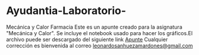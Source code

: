# Ayudantia-Laboratorio-
Mecánica y Calor Farmacia 
Este es un apunte creado para la asignatura "Mecánica y Calor". Se incluye el notebook usado para hacer los gráficos.El archivo puede ser descargado del siguiente link [Apunte](https://drive.google.com/open?id=1bzeQyPxc0bt7A28E7UxXkrVARy3FS4sw)
Cualquier corrección es bienvenida al correo leonardosanhuezamardones@gmail.com  

